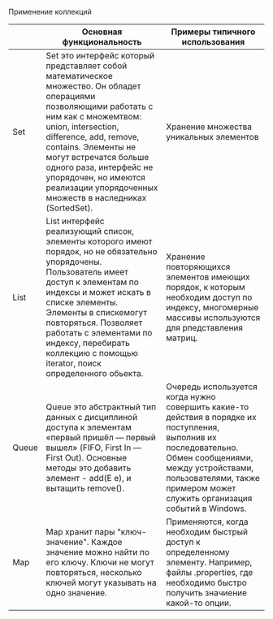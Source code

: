 Применение коллекций

||Основная функциональность|Примеры типичного использования|
|---|---|---|
|Set|Set это интерфейс который представляет собой математическое множество. Он обладет операциями позволяющими работать с ним как с множемтвом: union, intersection, difference, add, remove, contains. Элементы не могут встречатся больше одного раза, интерфейс не упорядочен, но имеются реализации упорядоченных множеств в наследниках (SortedSet).|Хранение множества уникальных элементов|
|List|List интерфейс реализующий список, элементы которого имеют порядок, но не обязательно упорядочены. Пользователь имеет доступ к элементам по индексы и может искать в списке элементы. Элементы в спискемогут повторяться. Позволяет работать с элементами по индексу, перебирать коллекцию с помощью iterator, поиск определенного обьекта.|Хранение повторяющихся элементов имеющих порядок, к которым необходим доступ по индексу, многомерные массивы используются для рпедставления матриц.|
|Queue|Queue это абстрактный тип данных с дисциплиной доступа к элементам «первый пришёл — первый вышел» (FIFO, First In — First Out). Основные методы это добавить элемент - add(E e), и вытащить remove().|Очередь используется когда нужно совершить какие-то действия в порядке их поступления, выполнив их последовательно. Обмен сообщениями, между устройствами, пользователями, также примером может служить организация событий в Windows.|
|Map|Map хранит пары "ключ-значение". Каждое значение можно найти по его ключу. Ключи не могут повторяться, несколько ключей могут указывать на одно значение. |Применяются, когда необходим быстрый доступ к определенному элементу. Например, файлы .properties, где необходимо быстро получить значиение какой-то опции.|